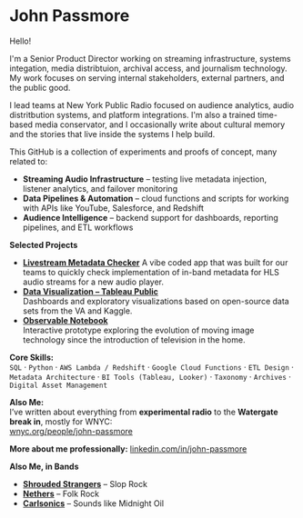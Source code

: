 # John Passmore

Hello! 

I'm a Senior Product Director working on streaming infrastructure, systems integation, media distribtuion, archival access, and journalism technology. My work focuses on serving internal stakeholders, external partners, and the public good.

I lead teams at New York Public Radio focused on audience analytics, audio distritbution systems, and platform integrations. I'm also a trained time-based media conservator, and I occasionally write about cultural memory and the stories that live inside the systems I help build.

This GitHub is a collection of experiments and proofs of concept, many related to:

- **Streaming Audio Infrastructure** – testing live metadata injection, listener analytics, and failover monitoring
- **Data Pipelines & Automation** – cloud functions and scripts for working with APIs like YouTube, Salesforce, and Redshift
- **Audience Intelligence** – backend support for dashboards, reporting pipelines, and ETL workflows

**Selected Projects**

- [**Livestream Metadata Checker**](https://tranquil-kangaroo-be0dff.netlify.app)
  A vibe coded app that was built for our teams to quickly check implementation of in-band metadata for HLS audio streams for a new audio player.
- [**Data Visualization – Tableau Public**](https://public.tableau.com/app/profile/john.passmore/vizzes)  
  Dashboards and exploratory visualizations based on open-source data sets from the VA and Kaggle. 
- [**Observable Notebook**](https://observablehq.com/d/5faacba230189161)  
  Interactive prototype exploring the evolution of moving image technology since the introduction of television in the home. 



**Core Skills:**  
`SQL` · `Python` · `AWS Lambda / Redshift` · `Google Cloud Functions` · `ETL Design` · `Metadata Architecture` · `BI Tools (Tableau, Looker)` · `Taxonomy` · `Archives` · `Digital Asset Management`

**Also Me:**  
I’ve written about everything from **experimental radio** to the **Watergate break in**, mostly for WNYC:  
[wnyc.org/people/john-passmore](https://www.wnyc.org/people/john-passmore/)

**More about me professionally:** [linkedin.com/in/john-passmore](https://linkedin.com/in/john-passmore)

**Also Me, in Bands**

- [**Shrouded Strangers**](https://open.spotify.com/artist/58cjoOHDt29DjVB7MTZYC9) – Slop Rock
- [**Nethers**](https://open.spotify.com/artist/2a5BrRoYd3nzBkoeF8ZUPx) – Folk Rock
- [**Carlsonics**](https://open.spotify.com/artist/2ouBfsiX71lEnc020vd5WN) – Sounds like Midnight Oil
